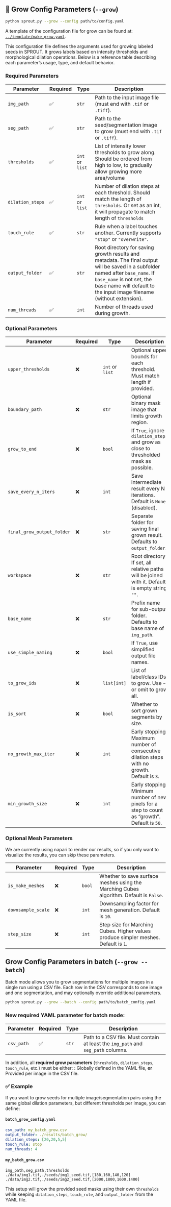 ## 🌱 Grow Config Parameters (`--grow`)

```bash
python sprout.py --grow --config path/to/config.yaml
```

A template of the configuration file for grow can be found at: [`../template/make_grow.yaml`](../template/make_grow.yaml).

This configuration file defines the arguments used for growing labeled seeds in SPROUT. It grows labels based on intensity thresholds and morphological dilation operations. Below is a reference table describing each parameter’s usage, type, and default behavior.

### Required Parameters

| Parameter        | Required | Type            | Description                                                                          |
| ---------------- | -------- | --------------- | ------------------------------------------------------------------------------------ |
| `img_path`       | ✅        | `str`           | Path to the input image file (must end with `.tif` or `.tiff`).                      |
| `seg_path`       | ✅        | `str`           | Path to the seed/segmentation image to grow (must end with `.tif` or `.tiff`).       |
| `thresholds`     | ✅        | `int` or `list` | List of intensity lower thresholds to grow along. Should be ordered from high to low, to gradually allow growing more area/volume     |
| `dilation_steps` | ✅        | `int` or `list` | Number of dilation steps at each threshold. Should match the length of `thresholds`. Or set as an int, it will propagate to match length of `thresholds`|
| `touch_rule`     | ✅        | `str`           | Rule when a label touches another. Currently supports `"stop"` or `"overwrite"`.                 |
| `output_folder`  | ✅        | `str`           |  Root directory for saving growth results and metadata. The final output will be saved in a subfolder named after `base_name`. If `base_name` is not set, the base name will default to the input image filename (without extension).  |
| `num_threads`    | ✅        | `int`           | Number of threads used during growth.                                                |


### Optional Parameters
| Parameter                  | Required | Type            | Description                                                                                        |
| -------------------------- | -------- | --------------- | -------------------------------------------------------------------------------------------------- |
| `upper_thresholds`         | ❌        | `int` or `list` | Optional upper bounds for each threshold. Must match length if provided.                           |
| `boundary_path`            | ❌        | `str`           | Optional binary mask image that limits growth region.                                              |
| `grow_to_end`              | ❌        | `bool`          | If `True`, ignore `dilation_steps` and grow as close to thresholded mask as possible.              |
| `save_every_n_iters`       | ❌        | `int`           | Save intermediate result every N iterations. Default is `None` (disabled).                         |
| `final_grow_output_folder` | ❌        | `str`           | Separate folder for saving final grown result. Defaults to `output_folder`.                        |
| `workspace`         | ❌        | `str`              | Root directory. If set, all relative paths will be joined with it. Default is empty string `""`. |
| `base_name`                | ❌        | `str`           | Prefix name for sub-output folder. Defaults to base name of `img_path`.                                 |
| `use_simple_naming`        | ❌        | `bool`          | If `True`, use simplified output file names.                                                       |
| `to_grow_ids`              | ❌        | `list[int]`     | List of label/class IDs to grow. Use `~` or omit to grow all.                                            |
| `is_sort`                  | ❌        | `bool`          | Whether to sort grown segments by size.                                   |
| `no_growth_max_iter`       | ❌        | `int`           |Early stopping: Maximum number of consecutive dilation steps with no growth. Default is `3`. |
| `min_growth_size`          | ❌        | `int`           |Early stopping: Minimum number of new pixels for a step to count as “growth”. Default is `50`.                     |

### Optional Mesh Parameters

We are currently using napari to render our results, so if you only want to visualize the results, you can skip these parameters.

| Parameter          | Required | Type   | Description                                                                                     |
| ------------------ | -------- | ------ | ----------------------------------------------------------------------------------------------- |
| `is_make_meshes`    | ❌        | `bool`             | Whether to save surface meshes using the Marching Cubes algorithm. Default is `False`. |
| `downsample_scale`  | ❌        | `int`              | Downsampling factor for mesh generation. Default is `10`. |
| `step_size`         | ❌        | `int`              | Step size for Marching Cubes. Higher values produce simpler meshes. Default is `1`. |


## Grow Config Parameters in batch (`--grow --batch`)

Batch mode allows you to grow segmentations for multiple images in a single run using a CSV file. Each row in the CSV corresponds to one image and one segmentation, and may optionally override additional parameters.

```bash
python sprout.py --grow --batch --config path/to/batch_config.yaml
```

### New required YAML parameter for batch mode:

| Parameter  | Required | Type  | Description                                                                      |
| ---------- | -------- | ----- | -------------------------------------------------------------------------------- |
| `csv_path` | ✅        | `str` | Path to a CSV file. Must contain at least the `img_path` and `seg_path` columns. |


In addition, all **required grow parameters** (`thresholds`, `dilation_steps`, `touch_rule`, etc.) must be either: : Globally defined in the YAML file, **or** Provided per image in the CSV file.

### ✅ Example

If you want to grow seeds for multiple image/segmentation pairs using the same global dilation parameters, but different thresholds per image, you can define:

#### `batch_grow_config.yaml`

```yaml
csv_path: my_batch_grow.csv
output_folder: ./results/batch_grow/
dilation_steps: [20,20,5,5]
touch_rule: stop
num_threads: 4

```

#### `my_batch_grow.csv`

```csv
img_path,seg_path,thresholds
./data/img1.tif,./seeds/img1_seed.tif,[180,160,140,120]
./data/img2.tif,./seeds/img2_seed.tif,[2000,1800,1600,1400]

```

This setup will grow the provided seed masks using their own `thresholds` while keeping `dilation_steps`, `touch_rule`, and `output_folder` from the YAML file.